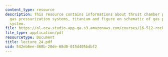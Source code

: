```yaml
---
content_type: resource
description: This resource contains informations about thrust chamber pressurization,
  gas pressurization systems, titanium and figure on schematic of gas pressurization
  system.
file: https://ol-ocw-studio-app-qa.s3.amazonaws.com/courses/16-512-rocket-propulsion-fall-2005/542eb6ee468b20de68d0015d405bdbf2_lecture_24.pdf
file_type: application/pdf
resourcetype: Document
title: lecture_24.pdf
uid: 542eb6ee-468b-20de-68d0-015d405bdbf2
---
```


